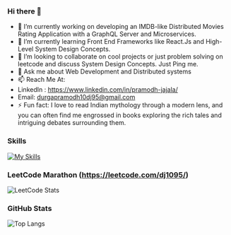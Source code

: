 ### Hi there 👋
- 🔭 I’m currently working on developing an IMDB-like Distributed Movies Rating Application with a GraphQL Server and Microservices.
- 🌱 I’m currently learning Front End Frameworks like React.Js and High-Level System Design Concepts.
- 👯 I’m looking to collaborate on cool projects or just problem solving on leetcode and discuss System Design Concepts. Just Ping me.
- 💬 Ask me about Web Development and Distributed systems 
- 📫 Reach Me At: 
- LinkedIn : https://www.linkedin.com/in/pramodh-jajala/  
- Email: durgapramodh10dj95@gmail.com
- ⚡ Fun fact: I love to read Indian mythology through a modern lens, and you can often find me engrossed in books exploring the rich tales and intriguing debates surrounding them.
### Skills
[![My Skills](https://skillicons.dev/icons?i=c,python,php,java,spring,hibernate,bootstrap,css,js,angular,react,vue,mysql,graphql,kafka,jenkins,aws,gcp,docker,kubernetes,github,git,postman&perline=8)](https://skillicons.dev)

### LeetCode Marathon (https://leetcode.com/dj1095/)

![LeetCode Stats](https://leetcard.jacoblin.cool/dj1095?theme=unicorn&font=Bungee%20Shade)

### GitHub Stats
![Top Langs](https://github-readme-stats.vercel.app/api/top-langs/?username=dj1095&hide_progress=true)
